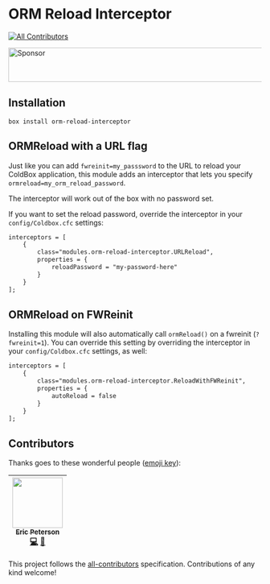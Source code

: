 # ORM Reload Interceptor

[![All Contributors](https://img.shields.io/badge/all_contributors-1-orange.svg?style=flat-square)](#contributors)

<a target='_blank' rel='nofollow' href='https://app.codesponsor.io/link/TQMfPZtDP7SHs7UgJVGg61uH/elpete/orm-reload-interceptor'>
  <img alt='Sponsor' width='888' height='68' src='https://app.codesponsor.io/embed/TQMfPZtDP7SHs7UgJVGg61uH/elpete/orm-reload-interceptor.svg' />
</a>

## Installation

`box install orm-reload-interceptor`

## ORMReload with a URL flag

Just like you can add `fwreinit=my_passsword` to the URL to reload your ColdBox application,
this module adds an interceptor that lets you specify `ormreload=my_orm_reload_password`.

The interceptor will work out of the box with no password set.

If you want to set the reload password, override the interceptor in your `config/Coldbox.cfc` settings:

```cfc
interceptors = [
	{
		class="modules.orm-reload-interceptor.URLReload",
		properties = {
			reloadPassword = "my-password-here"
		}
	}
];
```

## ORMReload on FWReinit

Installing this module will also automatically call `ormReload()` on a fwreinit (`?fwreinit=1`).
You can override this setting by overriding the interceptor in your `config/Coldbox.cfc` settings, as well:

```cfc
interceptors = [
	{
		class="modules.orm-reload-interceptor.ReloadWithFWReinit",
		properties = {
			autoReload = false
		}
	}
];
```
## Contributors

Thanks goes to these wonderful people ([emoji key](https://github.com/kentcdodds/all-contributors#emoji-key)):

<!-- ALL-CONTRIBUTORS-LIST:START - Do not remove or modify this section -->
| [<img src="https://avatars1.githubusercontent.com/u/2583646?v=4" width="100px;"/><br /><sub>Eric Peterson</sub>](https://github.com/elpete)<br />[💻](https://github.com/elpete/orm-reload-interceptor/commits?author=elpete "Code") [📖](https://github.com/elpete/orm-reload-interceptor/commits?author=elpete "Documentation") |
| :---: |
<!-- ALL-CONTRIBUTORS-LIST:END -->

This project follows the [all-contributors](https://github.com/kentcdodds/all-contributors) specification. Contributions of any kind welcome!
